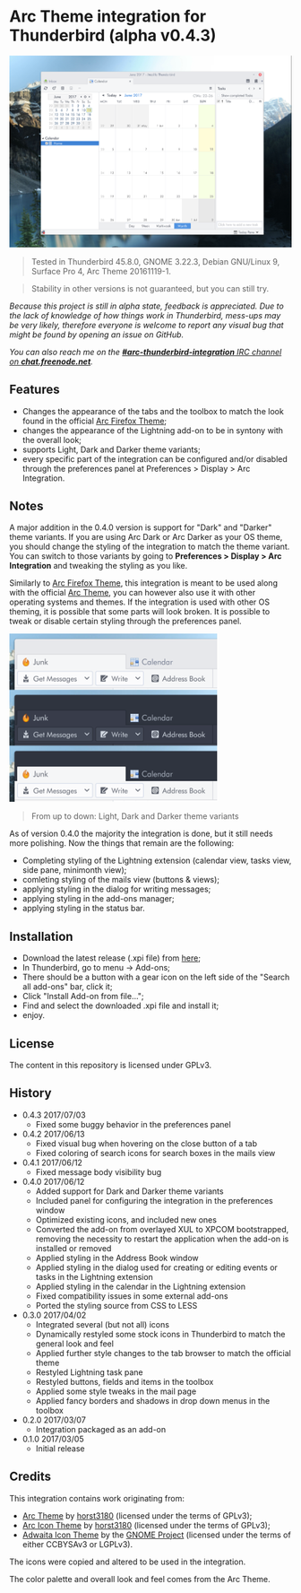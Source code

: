 # Arc Theme integration for Thunderbird (alpha v0.4.3)

![alt tag](doc-data/preview.png)

> Tested in Thunderbird 45.8.0, GNOME 3.22.3, Debian GNU/Linux 9, Surface Pro 4, Arc Theme 20161119-1.

> Stability in other versions is not guaranteed, but you can still try.

_Because this project is still in alpha state, feedback is appreciated. Due to the lack of knowledge of how things work in Thunderbird, mess-ups may be very likely, therefore everyone is welcome to report any visual bug that might be found by opening an issue on GitHub._

_You can also reach me on the [**#arc-thunderbird-integration** IRC channel on **chat.freenode.net**](https://webchat.freenode.net/?channels=arc-thunderbird-integration)._

## Features

 - Changes the appearance of the tabs and the toolbox to match the look found in the official [Arc Firefox Theme](https://github.com/horst3180/arc-firefox-theme);
 - changes the appearance of the Lightning add-on to be in syntony with the overall look;
 - supports Light, Dark and Darker theme variants;
 - every specific part of the integration can be configured and/or disabled through the preferences panel at Preferences > Display > Arc Integration.

## Notes

A major addition in the 0.4.0 version is support for "Dark" and "Darker" theme variants.
If you are using Arc Dark or Arc Darker as your OS theme, you should change the styling of the integration to match the theme variant.
You can switch to those variants by going to **Preferences > Display > Arc Integration** and tweaking the styling as you like.

Similarly to [Arc Firefox Theme](https://github.com/horst3180/arc-firefox-theme), this integration is meant to be used along with the official [Arc Theme](https://github.com/horst3180/arc-theme), you can however also use it with other operating systems and themes. If the integration is used with other OS theming, it is possible that some parts will look broken. It is possible to tweak or disable certain styling through the preferences panel.

<img height=300 src="doc-data/variants.png"/>

> From up to down: Light, Dark and Darker theme variants

As of version 0.4.0 the majority the integration is done, but it still needs more polishing. Now the things that remain are the following:

 - Completing styling of the Lightning extension (calendar view, tasks view, side pane, minimonth view);
 - comleting styling of the mails view (buttons & views);
 - applying styling in the dialog for writing messages;
 - applying styling in the add-ons manager;
 - applying styling in the status bar.

## Installation

 - Download the latest release (.xpi file) from [here](https://github.com/JD342/arc-thunderbird-integration/releases);
 - In Thunderbird, go to menu -> Add-ons;
 - There should be a button with a gear icon on the left side of the "Search all add-ons" bar, click it;
 - Click "Install Add-on from file...";
 - Find and select the downloaded .xpi file and install it;
 - enjoy.

## License

The content in this repository is licensed under GPLv3.

## History

  - 0.4.3 2017/07/03
    - Fixed some buggy behavior in the preferences panel
  - 0.4.2 2017/06/13
    - Fixed visual bug when hovering on the close button of a tab
    - Fixed coloring of search icons for search boxes in the mails view
  - 0.4.1 2017/06/12
    - Fixed message body visibility bug
  - 0.4.0 2017/06/12
    - Added support for Dark and Darker theme variants
    - Included panel for configuring the integration in the preferences window
    - Optimized existing icons, and included new ones
    - Converted the add-on from overlayed XUL to XPCOM bootstrapped, removing the necessity to restart the application when the add-on is installed or removed
    - Applied styling in the Address Book window
    - Applied styling in the dialog used for creating or editing events or tasks in the Lightning extension
    - Applied styling in the calendar in the Lightning extension
    - Fixed compatibility issues in some external add-ons
    - Ported the styling source from CSS to LESS
  - 0.3.0 2017/04/02
    - Integrated several (but not all) icons
    - Dynamically restyled some stock icons in Thunderbird to match the general look and feel
    - Applied further style changes to the tab browser to match the official theme
    - Restyled Lightning task pane
    - Restyled buttons, fields and items in the toolbox
    - Applied some style tweaks in the mail page
    - Applied fancy borders and shadows in drop down menus in the toolbox
  - 0.2.0 2017/03/07
    - Integration packaged as an add-on
  - 0.1.0 2017/03/05
    - Initial release

## Credits

This integration contains work originating from:
 - [Arc Theme](https://github.com/horst3180/Arc-theme) by [horst3180](https://horst3180.deviantart.com/) (licensed under the terms of GPLv3);
 - [Arc Icon Theme](https://github.com/horst3180/arc-icon-theme) by [horst3180](https://horst3180.deviantart.com/) (licensed under the terms of GPLv3);
 - [Adwaita Icon Theme](https://github.com/GNOME/adwaita-icon-theme) by the [GNOME Project](https://www.gnome.org/) (licensed under the terms of either CCBYSAv3 or LGPLv3).

The icons were copied and altered to be used in the integration.

The color palette and overall look and feel comes from the Arc Theme.

